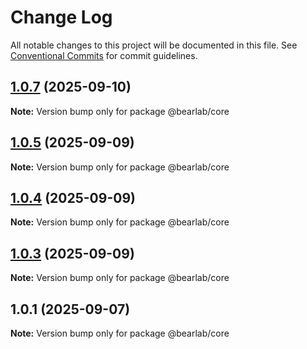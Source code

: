 # Change Log

All notable changes to this project will be documented in this file.
See [Conventional Commits](https://conventionalcommits.org) for commit guidelines.

## [1.0.7](https://github.com/hasanbala/ui-components/compare/@bearlab/core@1.0.5...@bearlab/core@1.0.7) (2025-09-10)

**Note:** Version bump only for package @bearlab/core





## [1.0.5](https://github.com/hasanbala/ui-components/compare/@bearlab/core@1.0.4...@bearlab/core@1.0.5) (2025-09-09)

**Note:** Version bump only for package @bearlab/core





## [1.0.4](https://github.com/hasanbala/ui-components/compare/@bearlab/core@1.0.3...@bearlab/core@1.0.4) (2025-09-09)

**Note:** Version bump only for package @bearlab/core





## [1.0.3](https://github.com/hasanbala/ui-components/compare/@bearlab/core@1.0.1...@bearlab/core@1.0.3) (2025-09-09)

**Note:** Version bump only for package @bearlab/core





## 1.0.1 (2025-09-07)

**Note:** Version bump only for package @bearlab/core
